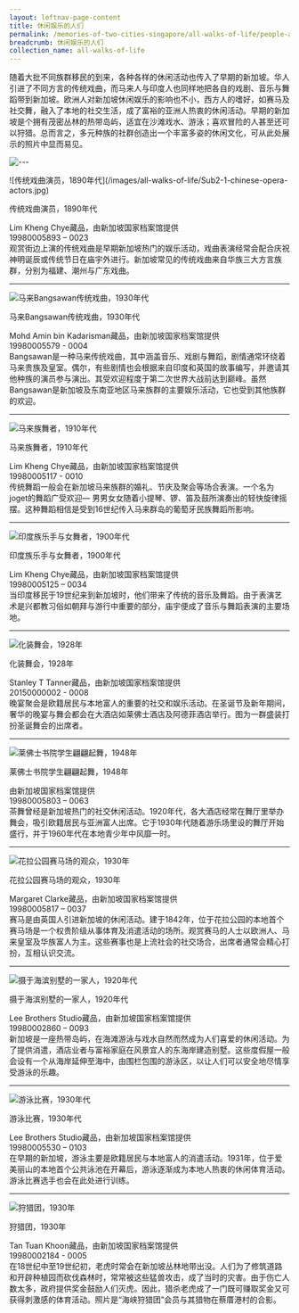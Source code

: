 ```yaml
---
layout: leftnav-page-content
title: 休闲娱乐的人们
permalink: /memories-of-two-cities-singapore/all-walks-of-life/people-at-play/
breadcrumb: 休闲娱乐的人们
collection_name: all-walks-of-life
---
```

随着大批不同族群移民的到来，各种各样的休闲活动也传入了早期的新加坡。华人引进了不同方言的传统戏曲，而马来人与印度人也同样地把各自的戏剧、音乐与舞蹈带到新加坡。欧洲人对新加坡休闲娱乐的影响也不小，西方人的嗜好，如赛马及社交舞，融入了本地的社交生活，成了富裕的亚洲人热衷的休闲活动。早期的新加坡是个拥有茂密丛林的热带岛屿，适宜在沙滩戏水、游泳；喜欢冒险的人甚至还可以狩猎。总而言之，多元种族的社群创造出一个丰富多姿的休闲文化，可从此处展示的照片中显而易见。

![---](/images/partition.jpg)

<p class="portrait-resize" markdown="1">
![传统戏曲演员，1890年代](/images/all-walks-of-life/Sub2-1-chinese-opera-actors.jpg)
</p>
<div class="custom-caption">
<div><p>传统戏曲演员，1890年代</p></div>
<div>Lim Kheng Chye藏品，由新加坡国家档案馆提供</div>
<div>19980005893 – 0023</div>
</div>
观赏街边上演的传统戏曲是早期新加坡热门的娱乐活动，戏曲表演经常会配合庆祝神明诞辰或传统节日在庙宇外进行。新加坡常见的传统戏曲来自华族三大方言族群，分别为福建、潮州与广东戏曲。
<p></p>
<p></p>
<hr>

![马来Bangsawan传统戏曲，1930年代](/images/all-walks-of-life/Sub2-2-bangsawan-opera.jpg)
<div class="custom-caption">
<div><p>马来Bangsawan传统戏曲，1930年代</p></div>
<div>Mohd Amin bin Kadarisman藏品，由新加坡国家档案馆提供</div>
<div>19980005579 - 0004</div>
</div>
Bangsawan是一种马来传统戏曲，其中涵盖音乐、戏剧与舞蹈，剧情通常环绕着马来贵族及皇室。偶尔，有些剧情也会根据来自印度和英国的故事编写，并邀请其他种族的演员参与演出。其受欢迎程度于第二次世界大战前达到巅峰。虽然Bangsawan是新加坡及东南亚地区马来族群的主要娱乐活动，它也受到其他族群的欢迎。
<p></p>
<p></p>
<hr>

![马来族舞者，1910年代](/images/all-walks-of-life/sub2-3-malay-dancers.jpg)
<div class="custom-caption">
<div><p>马来族舞者，1910年代</p></div>
<div>Lim Kheng Chye藏品，由新加坡国家档案馆提供</div>
<div>19980005117 - 0010</div>
</div>
传统舞蹈一般会在新加坡马来族群的婚礼、节庆及聚会等场合表演。一个名为joget的舞蹈广受欢迎— 男男女女随着小提琴、锣、笛及鼓所演奏出的轻快旋律摇摆。这种舞蹈相信是受到16世纪传入马来群岛的葡萄牙民族舞蹈所影响。
<p></p>
<p></p>
<hr>

![印度族乐手与女舞者，1900年代](/images/all-walks-of-life/Sub2-4-indian-musicians-and-dancing-girl-cr.jpg)
<div class="custom-caption">
<div><p>印度族乐手与女舞者，1900年代</p></div>
<div>Lim Kheng Chye藏品，由新加坡国家档案馆提供</div>
<div>19980005125 – 0034</div>
</div>
当印度移民于19世纪来到新加坡时，他们带来了传统的音乐及舞蹈。由于表演艺术是兴都教习俗如朝拜与游行中重要的部分，庙宇便成了音乐与舞蹈表演的主要场地。 
<p></p>
<p></p>
<hr>

![化装舞会，1928年](/images/all-walks-of-life/Sub2-5-fancy-dress-party.jpg)
<div class="custom-caption">
<div><p>化装舞会，1928年</p></div>
<div>Stanley T Tanner藏品，由新加坡国家档案馆提供</div>
<div>20150000002 - 0008</div>
</div>
晚宴聚会是欧籍居民与本地富人的重要的社交和娱乐活动。在圣诞节及新年期间，奢华的晚宴与舞会都会在大酒店如莱佛士酒店及阿德菲酒店举行。图为一群盛装打扮圣诞舞会的出席者。
<p></p>
<p></p>
<hr>

![莱佛士书院学生翩翩起舞，1948年](/images/all-walks-of-life/Sub2-6-raffles-college-students-dancing.jpg)
<div class="custom-caption">
<div><p>莱佛士书院学生翩翩起舞，1948年</p></div>
<div>由新加坡国家档案馆提供</div>
<div>19980005803 – 0063</div>
</div>
茶舞曾经是新加坡热门的社交休闲活动。1920年代，各大酒店经常在舞厅里举办舞会，吸引欧籍居民与亚洲富人出席。它于1930年代随着游乐场里设的舞厅开始盛行，并于1960年代在本地青少年中风靡一时。
<p></p>
<p></p>
<hr>

![花拉公园赛马场的观众，1930年](/images/all-walks-of-life/Sub2-7-spectators-at-farrer-park-race-course-cr.jpg)
<div class="custom-caption">
<div><p>花拉公园赛马场的观众，1930年</p></div>
<div>Margaret Clarke藏品，由新加坡国家档案馆提供</div>
<div>19980005817 – 0037</div>
</div>
赛马是由英国人引进新加坡的休闲活动。建于1842年，位于花拉公园的本地首个赛马场是一个权贵阶级从事体育及消遣活动的场所。观赏赛马的人士以欧洲人、马来皇室及华族富人为主。这些赛事也是上流社会的社交场合，出席者通常会精心打扮，互相认识交流。
<p></p>
<p></p>
<hr>

![摄于海滨别墅的一家人，1920年代](/images/all-walks-of-life/Sub2-8-a-family-at-a-beach-house-cr.jpg)
<div class="custom-caption">
<div><p>摄于海滨别墅的一家人，1920年代</p></div>
<div>Lee Brothers Studio藏品，由新加坡国家档案馆提供</div>
<div>19980002860 – 0093</div>
</div>
新加坡是一座热带岛屿，在海滩游泳与戏水自然而然成为人们喜爱的休闲活动。为了提供消遣，酒店业者与富裕家庭在风景宜人的东海岸建造别墅。这些度假屋一般会设有一个从海岸延伸至海中，由围栏包围的游泳区，以让人们可以安全地尽情享受游泳的乐趣。
<p></p>
<p></p>
<hr>

![游泳比赛，1930年代](/images/all-walks-of-life/Sub2-9-swimming-competition.jpg)
<div class="custom-caption">
<div><p>游泳比赛，1930年代</p></div>
<div>Lee Brothers Studio藏品，由新加坡国家档案馆提供</div>
<div>19980005530 – 0103</div>
</div>
在早期的新加坡，游泳主要是欧籍居民与本地富人的消遣活动。1931年，位于爱美丽山的本地首个公共泳池在开幕后，游泳逐渐成为本地人热衷的休闲体育活动。游泳比赛选手也会在此处进行训练。
<p></p>
<p></p>
<hr>

![狩猎团，1930年](/images/all-walks-of-life/Sub2-10-hunting-party-cr.jpg)
<div class="custom-caption">
<div><p>狩猎团，1930年</p></div>
<div>Tan Tuan Khoon藏品，由新加坡国家档案馆提供</div>
<div>19980002184 - 0005</div>
</div>
在18世纪中至19世纪初，老虎时常会在新加坡丛林地带出没。人们为了修筑道路和开辟种植园而砍伐森林时，常常被这些猛兽攻击，成了当时的灾害。由于伤亡人数太多，政府提供奖金鼓励人们灭虎。因此，猎杀老虎成了一门既可赚取奖金又可获得刺激感的体育活动。照片是“海峡狩猎团”会员与其猎物在蔡厝港村的合影。
<p></p>
<p></p>


